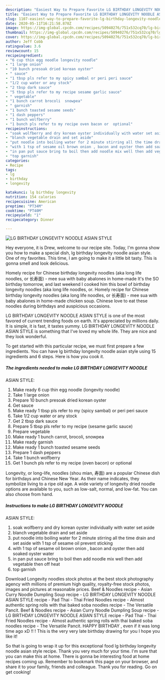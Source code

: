 ```yaml
---
description: "Easiest Way to Prepare Favorite LG BIRTHDAY LONGEVITY NOODLE ASIAN  STYLE"
title: "Easiest Way to Prepare Favorite LG BIRTHDAY LONGEVITY NOODLE ASIAN  STYLE"
slug: 1107-easiest-way-to-prepare-favorite-lg-birthday-longevity-noodle-asian-style
date: 2020-05-11T16:21:58.878Z
image: https://img-global.cpcdn.com/recipes/50940276/751x532cq70/lg-birthday-longevity-noodle-asian-style-recipe-main-photo.jpg
thumbnail: https://img-global.cpcdn.com/recipes/50940276/751x532cq70/lg-birthday-longevity-noodle-asian-style-recipe-main-photo.jpg
cover: https://img-global.cpcdn.com/recipes/50940276/751x532cq70/lg-birthday-longevity-noodle-asian-style-recipe-main-photo.jpg
author: Jeff Cobb
ratingvalue: 3.6
reviewcount: 15
recipeingredient:
- "6 cup thin egg noodle longevity noodle"
- "1 large onion"
- "10 bunch presoak dried korean oyster"
- " sauce"
- "1 tbsp pls refer to my spicy sambal or peri peri sauce"
- "1/2 cup water or any stock"
- "2 tbsp dark sauce"
- "5 tbsp pls refer to my recipe sesame garlic sauce"
- " vegetable"
- "1 bunch carrot brocoli  snowpea"
- " garnish"
- "1 bunch toasted sesame seeds"
- "1 dash peppers"
- "1 bunch wolfberry"
- "1 bunch pls refer to my recipe oven bacon or  optional"
recipeinstructions:
- "soak wolfberry and dry korean oyster individually with water set aside"
- "blanch vegetable drain and set aside"
- "put noodle into boiling water for 2 minute stirring all the time drain and set aside with 1 tsp of sesame oil prevent sticking"
- "with 1 tsp of sesame oil brown onion , bacon and oyster then add soaked oyster water"
- "in pan put sauce bring to boil then add noodle mix well then add vegetable  then off heat"
- "top garnish"
categories:
- Recipe
tags:
- lg
- birthday
- longevity

katakunci: lg birthday longevity 
nutrition: 154 calories
recipecuisine: American
preptime: "PT34M"
cooktime: "PT40M"
recipeyield: "1"
recipecategory: Dinner

---
```



![LG BIRTHDAY LONGEVITY NOODLE
ASIAN  STYLE](https://img-global.cpcdn.com/recipes/50940276/751x532cq70/lg-birthday-longevity-noodle-asian-style-recipe-main-photo.jpg)

Hey everyone, it is Drew, welcome to our recipe site. Today, I'm gonna show you how to make a special dish, lg birthday longevity noodle
asian  style. One of my favorites. This time, I am going to make it a little bit tasty. This is gonna smell and look delicious.

Homely recipe for Chinese birthday longevity noodles (aka long life noodles, or 长寿面) - mee sua with baby abalones in home-made It&#39;s the SO birthday tomorrow, and last weekend I cooked him this bowl of birthday longevity noodles (aka long life noodles, or. Homely recipe for Chinese birthday longevity noodles (aka long life noodles, or 长寿面) - mee sua with baby abalones in home-made chicken soup. Chinese love to eat these noodles during birthdays and auspicious occasions.

LG BIRTHDAY LONGEVITY NOODLE
ASIAN  STYLE is one of the most favored of current trending foods on earth. It's appreciated by millions daily. It is simple, it is fast, it tastes yummy. LG BIRTHDAY LONGEVITY NOODLE
ASIAN  STYLE is something that I've loved my whole life. They are nice and they look wonderful.


To get started with this particular recipe, we must first prepare a few ingredients. You can have lg birthday longevity noodle
asian  style using 15 ingredients and 6 steps. Here is how you cook it.

<!--inarticleads1-->

##### The ingredients needed to make LG BIRTHDAY LONGEVITY NOODLE
ASIAN  STYLE:

1. Make ready 6 cup thin egg noodle (longevity noodle)
1. Take 1 large onion
1. Prepare 10 bunch presoak dried korean oyster
1. Get  sauce
1. Make ready 1 tbsp pls refer to my (spicy sambal) or peri peri sauce
1. Take 1/2 cup water or any stock
1. Get 2 tbsp dark sauce
1. Prepare 5 tbsp pls refer to my recipe (sesame garlic sauce)
1. Prepare  vegetable
1. Make ready 1 bunch carrot, brocoli,  snowpea
1. Make ready  garnish
1. Make ready 1 bunch toasted sesame seeds
1. Prepare 1 dash peppers
1. Take 1 bunch wolfberry
1. Get 1 bunch pls refer to my recipe (oven bacon) or  optional


Longevity, or long-life, noodles (shou mian, 寿面) are a popular Chinese dish for birthdays and Chinese New Year. As their name indicates, they symbolize living to a ripe old age. A wide variety of longevity dried noodle options are available to you, such as low-salt, normal, and low-fat. You can also choose from hand. 

<!--inarticleads2-->

##### Instructions to make LG BIRTHDAY LONGEVITY NOODLE
ASIAN  STYLE:

1. soak wolfberry and dry korean oyster individually with water set aside
1. blanch vegetable drain and set aside
1. put noodle into boiling water for 2 minute stirring all the time drain and set aside with 1 tsp of sesame oil prevent sticking
1. with 1 tsp of sesame oil brown onion , bacon and oyster then add soaked oyster water
1. in pan put sauce bring to boil then add noodle mix well then add vegetable  then off heat
1. top garnish


Download Longevity noodles stock photos at the best stock photography agency with millions of premium high quality, royalty-free stock photos, images and pictures at reasonable prices. Beef &amp; Noodles recipe - Asian Curry Noodle Dumpling Soup recipe - LG BIRTHDAY LONGEVITY NOODLE ASIAN STYLE recipe - Pad Thai - Thai Fried Noodles recipe - Almost authentic spring rolls with thai baked soba noodles recipe - The Versatile Pancit. Beef &amp; Noodles recipe - Asian Curry Noodle Dumpling Soup recipe - LG BIRTHDAY LONGEVITY NOODLE ASIAN STYLE recipe - Pad Thai - Thai Fried Noodles recipe - Almost authentic spring rolls with thai baked soba noodles recipe - The Versatile Pancit. HAPPY BIRTHDAY , even if it was long time ago xD !! ! This is the very very late birthday drawing for you I hope you like it! 

So that is going to wrap it up for this exceptional food lg birthday longevity noodle
asian  style recipe. Thank you very much for your time. I'm sure that you can make this at home. There is gonna be interesting food at home recipes coming up. Remember to bookmark this page on your browser, and share it to your family, friends and colleague. Thank you for reading. Go on get cooking!

